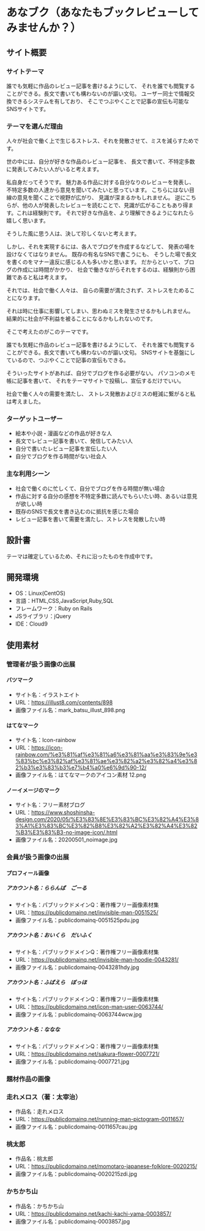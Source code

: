
# あなブク（あなたもブックレビューしてみませんか？）

## サイト概要

### サイトテーマ

誰でも気軽に作品のレビュー記事を書けるようにして、
それを誰でも閲覧することができる。長文で書いても構わないのが謳い文句。
ユーザー同士で情報交換できるシステムを有しており、
そこでつぶやくことで記事の宣伝も可能なSNSサイトです。

### テーマを選んだ理由

人々が社会で働く上で生じるストレス、それを発散させて、ミスを減らすためです。

世の中には、自分が好きな作品のレビュー記事を、
長文で書いて、不特定多数に発表してみたい人がいると考えます。

私自身だってそうです。
魅力ある作品に対する自分なりのレビューを発表し、
不特定多数の人達から意見を聞いてみたいと思っています。
こちらにはない目線の意見を聞くことで視野が広がり、
見識が深まるかもしれません。
逆にこちらが、他の人が発表したレビューを読むことで、見識が広がることもあり得ます。これは経験則です。
それで好きな作品を、より理解できるようになれたら嬉しく思います。

そうした風に思う人は、決して珍しくないと考えます。

しかし、それを実現するには、各人でブログを作成するなどして、
発表の場を設けなくてはなりません。
既存の有名なSNSで書こうにも、
そうした場で長文を書くのをマナー違反に感じる人も多いかと思います。
だからといって、ブログの作成には時間がかかり、
社会で働きながらそれをするのは、経験則から困難であると私は考えます。

それでは、社会で働く人々は、
自らの需要が満たされず、ストレスをためることになります。

それは時に仕事に影響してしまい、思わぬミスを発生させるかもしれません。
結果的に社会が不利益を被ることになるかもしれないのです。

そこで考えたのがこのテーマです。

誰でも気軽に作品のレビュー記事を書けるようにして、
それを誰でも閲覧することができる。長文で書いても構わないのが謳い文句。
SNSサイトを基盤にしているので、つぶやくことで記事の宣伝もできる。

そういったサイトがあれば、自分でブログを作る必要がない。
パソコンのメモ帳に記事を書いて、
それをテーマサイトで投稿し、宣伝するだけでいい。

社会で働く人々の需要を満たし、
ストレス発散およびミスの軽減に繋がると私は考えました。


### ターゲットユーザー

- 絵本や小説・漫画などの作品が好きな人
- 長文でレビュー記事を書いて、発信してみたい人
- 自分で書いたレビュー記事を宣伝したい人
- 自分でブログを作る時間がない社会人

### 主な利用シーン

- 社会で働くのに忙しくて、自分でブログを作る時間が無い場合
- 作品に対する自分の感想を不特定多数に読んでもらいたい時、あるいは意見が欲しい時
- 既存のSNSで長文を書き込むのに抵抗を感じた場合
- レビュー記事を書いて需要を満たし、ストレスを発散したい時

## 設計書
テーマは確定しているため、それに沿ったものを作成中です。

## 開発環境
- OS：Linux(CentOS)
- 言語：HTML,CSS,JavaScript,Ruby,SQL
- フレームワーク：Ruby on Rails
- JSライブラリ：jQuery
- IDE：Cloud9

## 使用素材
### 管理者が扱う画像の出展
#### バツマーク
- サイト名：イラストエイト
- URL：https://illust8.com/contents/898
- 画像ファイル名：mark_batsu_illust_898.png
#### はてなマーク
- サイト名：Icon-rainbow
- URL：https://icon-rainbow.com/%e3%81%af%e3%81%a6%e3%81%aa%e3%83%9e%e3%83%bc%e3%82%af%e3%81%ae%e3%82%a2%e3%82%a4%e3%82%b3%e3%83%b3%e7%b4%a0%e6%9d%90-12/
- 画像ファイル名：はてなマークのアイコン素材 12.png
#### ノーイメージのマーク
- サイト名：フリー素材ブログ
- URL：https://www.shoshinsha-design.com/2020/05/%E3%83%8E%E3%83%BC%E3%82%A4%E3%83%A1%E3%83%BC%E3%82%B8%E3%82%A2%E3%82%A4%E3%82%B3%E3%83%B3-no-image-icon/.html
- 画像ファイル名：20200501_noimage.jpg

### 会員が扱う画像の出展

#### プロフィール画像
##### アカウント名：ららんぱ　ごーる
- サイト名：パブリックドメインQ：著作権フリー画像素材集
- URL：https://publicdomainq.net/invisible-man-0051525/
- 画像ファイル名：publicdomainq-0051525pdu.jpg
##### アカウント名：おいくら　だいふく
- サイト名：パブリックドメインQ：著作権フリー画像素材集
- URL：https://publicdomainq.net/invisible-man-hoodie-0043281/
- 画像ファイル名：publicdomainq-0043281hdy.jpg
##### アカウント名：ふばえら　ぼっほ
- サイト名：パブリックドメインQ：著作権フリー画像素材集
- URL：https://publicdomainq.net/icon-man-user-0063744/
- 画像ファイル名：publicdomainq-0063744wcw.jpg
##### アカウント名：ななな
- サイト名：パブリックドメインQ：著作権フリー画像素材集
- URL：https://publicdomainq.net/sakura-flower-0007721/
- 画像ファイル名：publicdomainq-0007721.jpg

### 題材作品の画像
### 走れメロス（著：太宰治）
- 作品名：走れメロス
- URL：https://publicdomainq.net/running-man-pictogram-0011657/
- 画像ファイル名：publicdomainq-0011657cau.jpg
### 桃太郎
- 作品名：桃太郎
- URL：https://publicdomainq.net/momotaro-japanese-folklore-0020215/
- 画像ファイル名：publicdomainq-0020215zdi.jpg
### かちかち山
- 作品名：かちかち山
- URL：https://publicdomainq.net/kachi-kachi-yama-0003857/
- 画像ファイル名：publicdomainq-0003857.jpg
